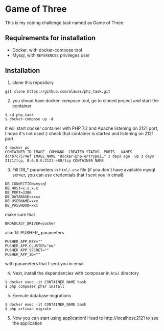 # Game of Three

This is my coding challenge task named as Game of Three

## Requirements for installation
* Docker, with docker-compose tool
* Mysql, with `REFERENCES` privileges user

## Installation
1. clone this repository
```
git clone https://github.com/alaues/php_task.git
```
2. you shoud have docker-compose tool, go to cloned project and start the container
```
$ cd php_task
$ docker-compose up -d
```
it will start docker container with PHP 7.2 and Apache listening on 2121 port, I hope it's not used :)
check that container is started and listening on 2121 port
```
$ docker ps
CONTAINER ID IMAGE  COMMAND  CREATED STATUS  PORTS   NAMES
dc4b7c7574ef IMAGE_NAME "docker-php-entrypoi…" 3 days ago  Up 3 days  2121/tcp, 0.0.0.0:2121->80/tcp CONTAINER NAME
```

3. Fill DB_* parameters in  `html/.env` file (if you don't have available mysql server, you can use credentials that I sent you in email)

```
DB_CONNECTION=mysql
DB_HOST=x.x.x.x
DB_PORT=3306
DB_DATABASE=xxxx
DB_USERNAME=xxx
DB_PASSWORD=xxx
```
make sure that 
```
BROADCAST_DRIVER=pusher
```

also fill PUSHER_ parameters 
```
PUSHER_APP_KEY=""
PUSHER_APP_CLUSTER="eu"
PUSHER_APP_SECRET=""
PUSHER_APP_ID=""
```
with parameters that I sent you in email

4. Next, install the dependencies with composer in `html` directory
```
$ docker exec -it CONTAINER_NAME bash
$ php composer.phar install
```
5. Execute database migrations
```
$ docker exec -it CONTAINER_NAME bash
$ php artisan migrate
```

5. Now you can start using application! Head to http://localhost:2121 to see the application
